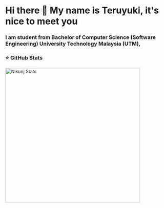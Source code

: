 ### <h1 align="left"> Hi there 👋 My name is Teruyuki, it's nice to meet you </h1>

<h3 align="left">I am student from Bachelor of Computer Science (Software Engineering) University Technology Malaysia (UTM), </h3>


 ### ⭐ GitHub Stats

 <p> 
    <img src="https://github-readme-stats.vercel.app/api?username=steruyuki99&count_private=true&show_icons=true&theme=default&line" alt="Nikunj Stats" width="420"/> 
 </p>

<!--
**steruyuki99/steruyuki99** is a ✨ _special_ ✨ repository because its `README.md` (this file) appears on your GitHub profile.

Here are some ideas to get you started:

- 🔭 I’m currently working on ...
- 🌱 I’m currently learning ...
- 👯 I’m looking to collaborate on ...
- 🤔 I’m looking for help with ...
- 💬 Ask me about ...
- 📫 How to reach me: ...
- 😄 Pronouns: ...
- ⚡ Fun fact: ...
-->
